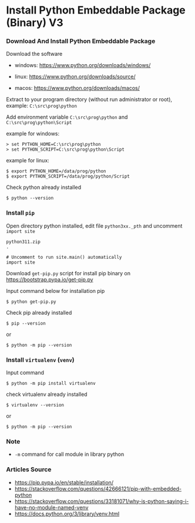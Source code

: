 # Install Python Embeddable Package (Binary) V3

### Download And Install Python Embeddable Package

Download the software

- windows: https://www.python.org/downloads/windows/

- linux: https://www.python.org/downloads/source/

- macos: https://www.python.org/downloads/macos/

Extract to your program directory (without run administrator or root), 
example: `C:\src\prog\python`

Add environment variable `C:\src\prog\python` and `C:\src\prog\python\Script`

example for windows: 
```
> set PYTHON_HOME=C:\src\prog\python
> set PYTHON_SCRIPT=C:\src\prog\python\Script
```

example for linux:
```
$ export PYTHON_HOME=/data/prog/python
$ export PYTHON_SCRIPT=/data/prog/python/Script
```
 
Check python already installed
```
$ python --version
```


### Install `pip`

Open directory python installed, edit file `python3xx._pth` and uncomment `import site`

```
python311.zip
.

# Uncomment to run site.main() automatically
import site
```

Download `get-pip.py` script for install pip binary on https://bootstrap.pypa.io/get-pip.py

Input command below for installation pip
```
$ python get-pip.py
```

Check pip already installed
```
$ pip --version
```
or
```
$ python -m pip --version
```

### Install `virtualenv` (`venv`)

Input command
```
$ python -m pip install virtualenv
```

check virtualenv already installed
```
$ virtualenv --version
```
or
```
$ python -m pip --version
```

### Note

- `-m` command for call module in library python


### Articles Source

- https://pip.pypa.io/en/stable/installation/
- https://stackoverflow.com/questions/42666121/pip-with-embedded-python
- https://stackoverflow.com/questions/33181071/why-is-python-saying-i-have-no-module-named-venv
- https://docs.python.org/3/library/venv.html


